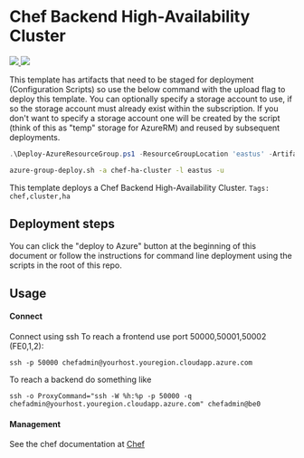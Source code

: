 # Chef Backend High-Availability Cluster

<a href="https://portal.azure.com/#create/Microsoft.Template/uri/https%3A%2F%2Fraw.githubusercontent.com%2FAzure%2Fazure-quickstart-templates%2Fmaster%2Fchef-ha-cluster%2Fazuredeploy.json" target="_blank">
<img src="http://azuredeploy.net/deploybutton.png"/>
</a>
<a href="http://armviz.io/#/?load=https%3A%2F%2Fraw.githubusercontent.com%2FAzure%2Fazure-quickstart-templates%2Fmaster%2Fchef-ha-cluster%2Fazuredeploy.json" target="_blank">
<img src="http://armviz.io/visualizebutton.png"/>
</a>

This template has artifacts that need to be staged for deployment (Configuration Scripts) so use the below command with the upload flag to deploy this template.
You can optionally specify a storage account to use, if so the storage account must already exist within the subscription.  If you don't want to specify a storage account
one will be created by the script (think of this as "temp" storage for AzureRM) and reused by subsequent deployments.

```PowerShell
.\Deploy-AzureResourceGroup.ps1 -ResourceGroupLocation 'eastus' -ArtifactsStagingDirectory 'chef-ha-cluster' -UploadArtifacts 
```
```bash
azure-group-deploy.sh -a chef-ha-cluster -l eastus -u
```

This template deploys a Chef Backend High-Availability Cluster.
`Tags: chef,cluster,ha`

## Deployment steps

You can click the "deploy to Azure" button at the beginning of this document or follow the instructions for command line deployment using the scripts in the root of this repo.

## Usage

#### Connect

Connect using ssh
To reach a frontend use port 50000,50001,50002 (FE0,1,2):
```
ssh -p 50000 chefadmin@yourhost.youregion.cloudapp.azure.com
```
To reach a backend do something like
```
ssh -o ProxyCommand="ssh -W %h:%p -p 50000 -q chefadmin@yourhost.youregion.cloudapp.azure.com" chefadmin@be0
```

#### Management

See the chef documentation at [Chef](https://docs.chef.io/)

